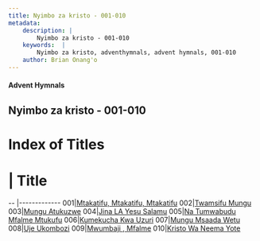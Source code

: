 ```yaml
---
title: Nyimbo za kristo - 001-010
metadata:
    description: |
        Nyimbo za kristo - 001-010
    keywords:  |
        Nyimbo za kristo, adventhymnals, advent hymnals, 001-010
    author: Brian Onang'o
---
```


#### Advent Hymnals
## Nyimbo za kristo - 001-010

# Index of Titles
# | Title                        
-- |-------------
001|[Mtakatifu, Mtakatifu, Mtakatifu](/nyimbo-za-kristo/nyimbo-za-kristo/001-100/001-010/Mtakatifu,-Mtakatifu,-Mtakatifu)
002|[Twamsifu Mungu](/nyimbo-za-kristo/nyimbo-za-kristo/001-100/001-010/Twamsifu-Mungu)
003|[Mungu Atukuzwe](/nyimbo-za-kristo/nyimbo-za-kristo/001-100/001-010/Mungu-Atukuzwe)
004|[Jina LA Yesu Salamu](/nyimbo-za-kristo/nyimbo-za-kristo/001-100/001-010/Jina-LA-Yesu-Salamu)
005|[Na Tumwabudu Mfalme Mtukufu](/nyimbo-za-kristo/nyimbo-za-kristo/001-100/001-010/Na-Tumwabudu-Mfalme-Mtukufu)
006|[Kumekucha Kwa Uzuri](/nyimbo-za-kristo/nyimbo-za-kristo/001-100/001-010/Kumekucha-Kwa-Uzuri)
007|[Mungu Msaada Wetu](/nyimbo-za-kristo/nyimbo-za-kristo/001-100/001-010/Mungu-Msaada-Wetu)
008|[Uje Ukombozi](/nyimbo-za-kristo/nyimbo-za-kristo/001-100/001-010/Uje-Ukombozi)
009|[Mwumbaji , Mfalme](/nyimbo-za-kristo/nyimbo-za-kristo/001-100/001-010/Mwumbaji-,-Mfalme)
010|[Kristo Wa Neema Yote](/nyimbo-za-kristo/nyimbo-za-kristo/001-100/001-010/Kristo-Wa-Neema-Yote)